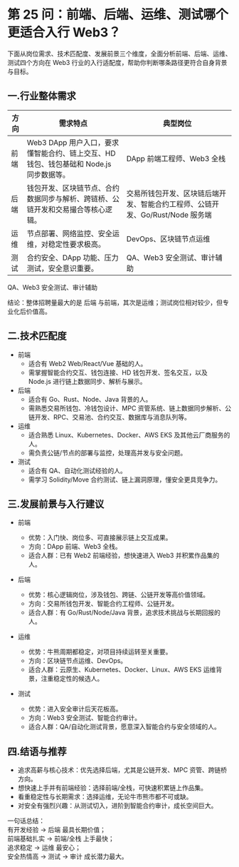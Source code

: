 # 第 25 问：前端、后端、运维、测试哪个更适合入行 Web3？

下面从岗位需求、技术匹配度、发展前景三个维度，全面分析前端、后端、运维、测试四个方向在 Web3 行业的入行适配度，帮助你判断哪条路径更符合自身背景与目标。

## 一.行业整体需求
| 方向   | 需求特点 | 典型岗位 |
|--------|---------|---------|
| 前端 | Web3 DApp 用户入口，要求懂智能合约、链上交互、HD 钱包、钱包基础和 Node.js 同步数据等。 | DApp 前端工程师、Web3 全栈 |
| 后端 | 钱包开发、区块链节点、合约数据同步与解析、跨链桥、公链开发和交易撮合等核心逻辑。 | 交易所钱包开发、区块链后端开发、智能合约工程师、公链开发、Go/Rust/Node 服务端 |
| 运维 | 节点部署、网络监控、安全运维，对稳定性要求极高。 | DevOps、区块链节点运维 |
| 测试 | 合约安全、DApp 功能、压力测试，安全意识重要。 | QA、Web3 安全测试、审计辅助 |

QA、Web3 安全测试、审计辅助

结论：整体招聘量最大的是 后端 与前端，其次是运维；测试岗位相对较少，但专业化后价值高。

## 二.技术匹配度
- 前端  
  - 适合有 Web2 Web/React/Vue 基础的人。  
  - 需掌握智能合约交互、钱包连接、HD 钱包开发、签名交互，以及 Node.js 进行链上数据同步、解析与展示。
- 后端  
  - 适合有 Go、Rust、Node、Java 背景的人。  
  - 需熟悉交易所钱包、冷钱包设计、MPC 资管系统、链上数据同步解析、公链开发、RPC、交易池、合约交互、数据库与消息队列等。
- 运维  
  - 适合熟悉 Linux、Kubernetes、Docker、AWS EKS 及其他云厂商服务的人。  
  - 需负责公链/节点的部署与监控，处理高并发与安全问题。
- 测试  
  - 适合有 QA、自动化测试经验的人。  
  - 需学习 Solidity/Move 合约测试、链上漏洞原理，懂安全更具竞争力。

## 三.发展前景与入行建议
- 前端  
  - 优势：入门快、岗位多、可直接展示链上交互成果。  
  - 方向：DApp 前端、Web3 全栈。  
  - 适合人群：已有 Web2 前端经验，想快速进入 Web3 并积累作品集的人。
    
- 后端  
  - 优势：核心逻辑岗位，涉及钱包、跨链、公链开发等高价值领域。  
  - 方向：交易所钱包开发、智能合约工程师、公链开发。  
  - 适合人群：有 Go/Rust/Node/Java 背景，追求技术挑战与长期回报的人。
    
- 运维  
  - 优势：牛熊周期都稳定，对项目持续运转至关重要。  
  - 方向：区块链节点运维、DevOps。  
  - 适合人群：云原生、Kubernetes、Docker、Linux、AWS EKS 运维背景，注重稳定性的候选人。
    
- 测试  
  - 优势：进入安全审计后天花板高。  
  - 方向：Web3 安全测试、智能合约审计。  
  - 适合人群：QA/自动化测试背景，愿意深入智能合约与安全领域的人。
    
## 四.结语与推荐
- 追求高薪与核心技术：优先选择后端，尤其是公链开发、MPC 资管、跨链桥方向。  
- 想快速上手并有前端经验：选择前端/全栈，可快速积累链上作品集。  
- 看重稳定性与长期需求：选择运维，无论牛市熊市都不可或缺。  
- 对安全有强烈兴趣：从测试切入，进阶到智能合约审计，成长空间巨大。
  
一句话总结：  
有开发经验 → 后端 最具长期价值；  
前端基础扎实 → 前端/全栈 上手最快；  
追求稳定 → 运维 最安心；  
安全热情高 → 测试 → 审计 成长潜力最大。
